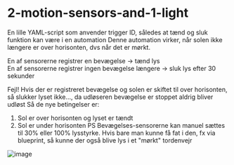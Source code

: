 # 2-motion-sensors-and-1-light
En lille YAML-script som anvender trigger ID, således at tænd og sluk funktion kan være i en automation
Denne automation virker, når solen ikke længere er over horisonten, dvs når det er mørkt. 
<p>En af sensorerne registrer en bevægelse -> tænd lys<br>
En af sensorerne registrer ingen bevægelse længere -> sluk lys efter 30 sekunder</p>

Fejl! Hvis der er registreret bevægelse og solen er skiftet til over horisonten, så slukker lyset ikke..., da udløseren bevægelse er stoppet aldrig bliver udløst
Så de nye betingelser er:
1) Sol er over horisonten og lyset er tændt
2) Sol er under horisonten
PS
Bevægelses-sensorerne kan manuel sættes til 30% eller 100% lysstyrke. Hvis bare man kunne få fat i den, fx via blueprint, så kunne der også blive lys i et "mørkt" tordenvejr

![image](https://user-images.githubusercontent.com/103023823/198010779-3e57695c-78e7-4ae9-bb46-679f28826589.png)
